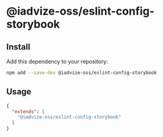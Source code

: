 # @iadvize-oss/eslint-config-storybook

## Install

Add this dependency to your repository:

```bash
npm add --save-dev @iadvize-oss/eslint-config-storybook
```

## Usage

```json
{
  "extends": [
    "@iadvize-oss/eslint-config-storybook"
  ]
}
```

